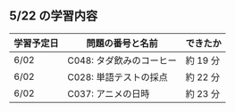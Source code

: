 ## 5/22 の学習内容

| 学習予定日 | 問題の番号と名前         | できたか |
| ---------- | ------------------------ | -------- |
| 6/02       | C048: タダ飲みのコーヒー | 約 19 分 |
| 6/02       | C028: 単語テストの採点   | 約 22 分 |
| 6/02       | C037: アニメの日時       | 約 23 分 |
